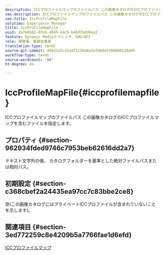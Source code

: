 ```yaml
---
description: ICCプロファイルマップのファイルパス この画像カタログのICCプロファイルマップを含むファイルを指定します。
seo-description: ICCプロファイルマップのファイルパス この画像カタログのICCプロファイルマップを含むファイルを指定します。
seo-title: IccProfileMapFile
solution: Experience Manager
title: IccProfileMapFile
uuid: da7e6b02-8fe6-4045-b4c5-b46d7bdd6ee2
feature: Dynamic Mediaクラシック，SDK/API
role: 開発者、業務従事者
translation-type: tm+mt
source-git-commit: 469d1a5c43a972116a8a2efb0de5708800130a99
workflow-type: tm+mt
source-wordcount: '98'
ht-degree: 4%

---
```



# IccProfileMapFile{#iccprofilemapfile}

ICCプロファイルマップのファイルパス この画像カタログのICCプロファイルマップを含むファイルを指定します。

## プロパティ {#section-962934fded9746c7953beb62616dd2a7}

テキスト文字列の値。 カタログフォルダーを基準とした絶対ファイルパスまたは相対パス。

## 初期設定 {#section-c368cbef2a24435ea97cc7c83bbe2ce8}

空(この画像カタログにはプライベートICCプロファイルが含まれていないことを示します)。

## 関連項目 {#section-3ed772259c8e4209b5a7766fae1d6efd}

[ICCプロファイルマップ](../../../../../is-api/image-catalog/image-serving-api-ref/c-image-catalog-reference/c-icc-profile-map-reference/c-icc-profile-map-reference.md#concept-57b9148ce55249cd825cb7ee19ed057c)
